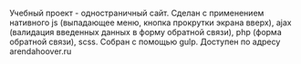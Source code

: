 Учебный проект - одностраничный сайт. Сделан с применением нативного js (выпадающее меню, кнопка прокрутки экрана вверх), ajax (валидация введенных данных в форму обратной связи), php (форма обратной связи), scss. Собран с помощью gulp.
Доступен по адресу arendahoover.ru

